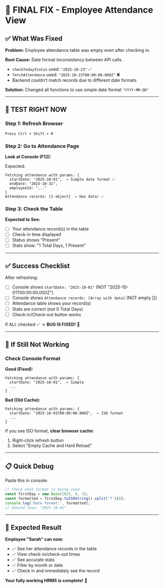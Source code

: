 # 🎯 FINAL FIX - Employee Attendance View

## ✅ What Was Fixed

**Problem:** Employee attendance table was empty even after checking in.

**Root Cause:** Date format inconsistency between API calls.
- `checkTodayStatus` used: `"2025-10-23"` ✅
- `fetchAttendance` used: `"2025-10-23T00:00:00.000Z"` ❌
- Backend couldn't match records due to different date formats

**Solution:** Changed all functions to use simple date format `"YYYY-MM-DD"`

---

## 🧪 TEST RIGHT NOW

### Step 1: Refresh Browser
```
Press Ctrl + Shift + R
```

### Step 2: Go to Attendance Page

**Look at Console (F12):**

Expected:
```
Fetching attendance with params: {
  startDate: "2025-10-01",  ← Simple date format ✅
  endDate: "2025-10-31",
  employeeId: "..."
}
Attendance records: [1 object]  ← Has data! ✅
```

### Step 3: Check the Table

**Expected to See:**
- [ ] Your attendance record(s) in the table
- [ ] Check-in time displayed
- [ ] Status shows "Present"
- [ ] Stats show: "1 Total Days, 1 Present"

---

## ✅ Success Checklist

After refreshing:
- [ ] Console shows `startDate: "2025-10-01"` (NOT "2025-10-01T00:00:00.000Z")
- [ ] Console shows `Attendance records: [Array with data]` (NOT empty [])
- [ ] Attendance table shows your record(s)
- [ ] Stats are correct (not 0 Total Days)
- [ ] Check-in/Check-out button works

If ALL checked ✅ → **BUG IS FIXED!** 🎉

---

## 🐛 If Still Not Working

### Check Console Format

**Good (Fixed):**
```
Fetching attendance with params: {
  startDate: "2025-10-01",  ← Simple
  ...
}
```

**Bad (Old Cache):**
```
Fetching attendance with params: {
  startDate: "2025-10-01T00:00:00.000Z",  ← ISO format
  ...
}
```

If you see ISO format, **clear browser cache:**
1. Right-click refresh button
2. Select "Empty Cache and Hard Reload"

---

## 📋 Quick Debug

Paste this in console:

```javascript
// Check what format is being used
const firstDay = new Date(2025, 9, 1);
const formatted = firstDay.toISOString().split('T')[0];
console.log('Date format:', formatted);
// Should show: "2025-10-01"
```

---

## 🎉 Expected Result

**Employee "Sarah" can now:**
- ✅ See her attendance records in the table
- ✅ View check-in/check-out times
- ✅ See accurate stats
- ✅ Filter by month or date
- ✅ Check in and immediately see the record

**Your fully working HRMS is complete!** 🚀
